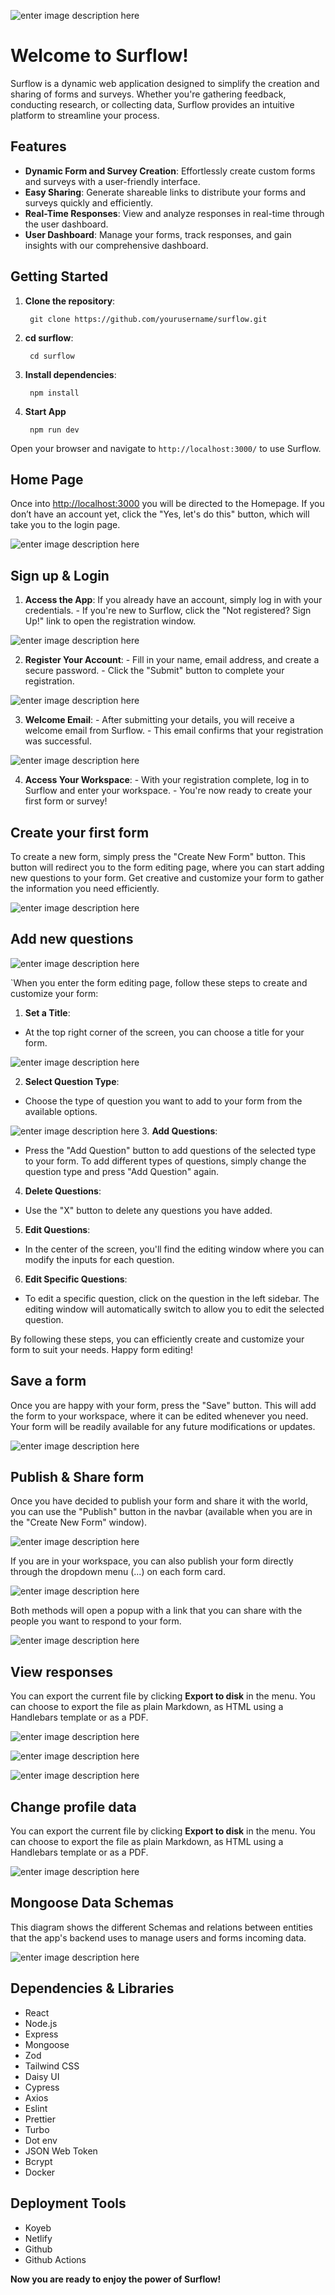 ![enter image description here](https://res.cloudinary.com/dflb5okkq/image/upload/v1721299537/Surflow_logo_2x_c29o06.png)
# Welcome to Surflow!

Surflow is a dynamic web application designed to simplify the creation and sharing of forms and surveys. Whether you're gathering feedback, conducting research, or collecting data, Surflow provides an intuitive platform to streamline your process.


## Features

-   **Dynamic Form and Survey Creation**: Effortlessly create custom forms and surveys with a user-friendly interface.
-   **Easy Sharing**: Generate shareable links to distribute your forms and surveys quickly and efficiently.
-   **Real-Time Responses**: View and analyze responses in real-time through the user dashboard.
-   **User Dashboard**: Manage your forms, track responses, and gain insights with our comprehensive dashboard.

## Getting Started

1. **Clone the repository**:

	    git clone https://github.com/yourusername/surflow.git

2. **cd surflow**:

	    cd surflow
3. **Install dependencies**:

	    npm install
4. **Start App**

	    npm run dev
    
Open your browser and navigate to `http://localhost:3000/` to use Surflow.

## Home Page

Once into [http://localhost:3000](http://localhost:3000/) you will be directed to the Homepage. If you don’t have an account yet, click the "Yes, let's do this" button, which will take you to the login page. 

![enter image description here](https://res.cloudinary.com/dflb5okkq/image/upload/v1721375795/image_lhtmhh.png)

## Sign up & Login

1. **Access the App**: If you already have an account, simply log in with your credentials. - If you're new to Surflow, click the "Not registered? Sign Up!" link to open the registration window. 

![enter image description here](https://res.cloudinary.com/dflb5okkq/image/upload/v1721375795/image_2_nk3r5r.png)

2. **Register Your Account**: - Fill in your name, email address, and create a secure password. - Click the "Submit" button to complete your registration. 

![enter image description here](https://res.cloudinary.com/dflb5okkq/image/upload/v1721375794/image_4_kkdnki.png)

3.  **Welcome Email**: - After submitting your details, you will receive a welcome email from Surflow. - This email confirms that your registration was successful. 

![enter image description here](https://res.cloudinary.com/dflb5okkq/image/upload/v1721316051/Mail_example_2x-100_n2fmck.jpg)

4.  **Access Your Workspace**: - With your registration complete, log in to Surflow and enter your workspace. - You're now ready to create your first form or survey!

## Create your first form

To create a new form, simply press the "Create New Form" button. This button will redirect you to the form editing page, where you can start adding new questions to your form. Get creative and customize your form to gather the information you need efficiently. 

![enter image description here](https://res.cloudinary.com/dflb5okkq/image/upload/v1721375335/image_8_kvxg4i.png)

## Add new questions

![enter image description here](https://res.cloudinary.com/dflb5okkq/image/upload/v1721375297/Captura_de_Pantalla_2024-07-19_a_las_9.22.54_ixiemc.png)

`When you enter the form editing page, follow these steps to create and customize your form:

1. **Set a Title**:
 - At the top right corner of the screen, you can choose a title for your form.

![enter image description here](https://res.cloudinary.com/dflb5okkq/image/upload/v1721377894/Screenshot_2024-07-19_at_10.30.52_AM_vi6a9e.png)

2. **Select Question Type**:
 - Choose the type of question you want to add to your form from the available options.

![enter image description here](https://res.cloudinary.com/dflb5okkq/image/upload/v1721377975/Screenshot_2024-07-19_at_10.32.44_AM_njvdhm.png)
3. **Add Questions**:
 - Press the "Add Question" button to add questions of the selected type to your form. To add different types of questions, simply change the question type and press "Add Question" again.

4. **Delete Questions**:
 - Use the "X" button to delete any questions you have added.

5. **Edit Questions**:
 - In the center of the screen, you'll find the editing window where you can modify the inputs for each question.

6. **Edit Specific Questions**:
 - To edit a specific question, click on the question in the left sidebar. The editing window will automatically switch to allow you to edit the selected question.

By following these steps, you can efficiently create and customize your form to suit your needs. Happy form editing!

## Save a form

Once you are happy with your form, press the "Save" button. This will add the form to your workspace, where it can be edited whenever you need. Your form will be readily available for any future modifications or updates.

![enter image description here](https://res.cloudinary.com/dflb5okkq/image/upload/v1721378166/Screenshot_2024-07-19_at_10.35.59_AM_vrofib.png)

## Publish & Share form

Once you have decided to publish your form and share it with the world, you can use the "Publish" button in the navbar (available when you are in the "Create New Form" window). 

![enter image description here](https://res.cloudinary.com/dflb5okkq/image/upload/v1721378576/Screenshot_2024-07-19_at_10.41.08_AM_pklqou.png)

If you are in your workspace, you can also publish your form directly through the dropdown menu (...) on each form card. 

![enter image description here]([https://res.cloudinary.com/dflb5okkq/image/upload/v1721378956/Screenshot_2024-07-19_at_10.48.16_AM_idzpug.png](https://res.cloudinary.com/dflb5okkq/image/upload/v1721378956/Screenshot_2024-07-19_at_10.48.16_AM_idzpug.png))

Both methods will open a popup with a link that you can share with the people you want to respond to your form. 

![enter image description here](https://res.cloudinary.com/dflb5okkq/image/upload/v1721378833/Screenshot_2024-07-19_at_10.46.56_AM_unn6uw.png)

## View responses

You can export the current file by clicking **Export to disk** in the menu. You can choose to export the file as plain Markdown, as HTML using a Handlebars template or as a PDF.

![enter image description here](https://res.cloudinary.com/dflb5okkq/image/upload/v1721379154/Screenshot_2024-07-19_at_10.52.00_AM_szab6u.png)

![enter image description here](https://res.cloudinary.com/dflb5okkq/image/upload/v1721378955/Screenshot_2024-07-19_at_10.48.22_AM_cvmzxm.png)

![enter image description here](https://res.cloudinary.com/dflb5okkq/image/upload/v1721379153/Screenshot_2024-07-19_at_10.52.21_AM_onoqvy.png)
## Change profile data

You can export the current file by clicking **Export to disk** in the menu. You can choose to export the file as plain Markdown, as HTML using a Handlebars template or as a PDF.

![enter image description here](https://res.cloudinary.com/dflb5okkq/image/upload/v1721375794/image_6_o9mzgt.png)

## Mongoose Data Schemas

This diagram shows the different Schemas and relations between entities that the app's backend uses to manage users and forms incoming data.

![enter image description here]([https://res.cloudinary.com/dflb5okkq/image/upload/v1721324940/Artboard_1_2x-1002222_seqobj.jpg](https://res.cloudinary.com/dflb5okkq/image/upload/v1721324940/Artboard_1_2x-1002222_seqobj.jpg))

## Dependencies & Libraries

 - React
 - Node.js
 - Express
 - Mongoose
 - Zod
 - Tailwind CSS
 - Daisy UI
 - Cypress
 - Axios
 - Eslint
 - Prettier
 - Turbo
 - Dot env
 - JSON Web Token
 - Bcrypt
 - Docker

## Deployment Tools

- Koyeb
- Netlify
- Github 
- Github Actions

**Now you are ready to enjoy the power of Surflow!**













